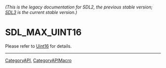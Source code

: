 ###### (This is the legacy documentation for SDL2, the previous stable version; [SDL3](https://wiki.libsdl.org/SDL3/) is the current stable version.)
# SDL_MAX_UINT16

Please refer to [Uint16](Uint16) for details.

----
[CategoryAPI](CategoryAPI), [CategoryAPIMacro](CategoryAPIMacro)

